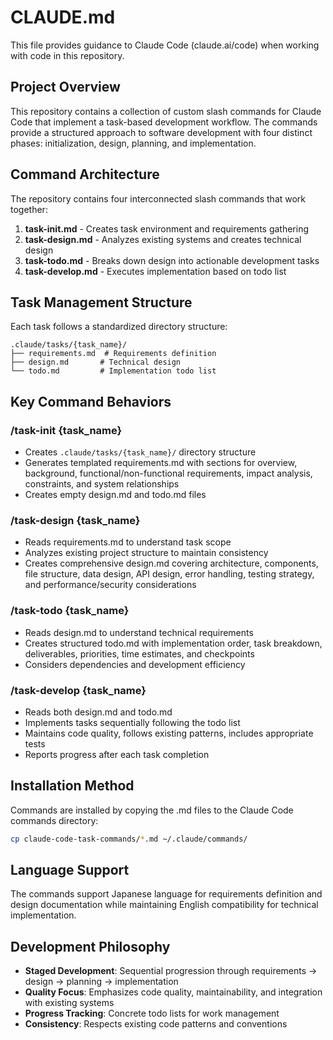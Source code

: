 # CLAUDE.md

This file provides guidance to Claude Code (claude.ai/code) when working with code in this repository.

## Project Overview

This repository contains a collection of custom slash commands for Claude Code that implement a task-based development workflow. The commands provide a structured approach to software development with four distinct phases: initialization, design, planning, and implementation.

## Command Architecture

The repository contains four interconnected slash commands that work together:

1. **task-init.md** - Creates task environment and requirements gathering
2. **task-design.md** - Analyzes existing systems and creates technical design
3. **task-todo.md** - Breaks down design into actionable development tasks
4. **task-develop.md** - Executes implementation based on todo list

## Task Management Structure

Each task follows a standardized directory structure:
```
.claude/tasks/{task_name}/
├── requirements.md  # Requirements definition
├── design.md       # Technical design
└── todo.md         # Implementation todo list
```

## Key Command Behaviors

### /task-init {task_name}
- Creates `.claude/tasks/{task_name}/` directory structure
- Generates templated requirements.md with sections for overview, background, functional/non-functional requirements, impact analysis, constraints, and system relationships
- Creates empty design.md and todo.md files

### /task-design {task_name}
- Reads requirements.md to understand task scope
- Analyzes existing project structure to maintain consistency
- Creates comprehensive design.md covering architecture, components, file structure, data design, API design, error handling, testing strategy, and performance/security considerations

### /task-todo {task_name}
- Reads design.md to understand technical requirements
- Creates structured todo.md with implementation order, task breakdown, deliverables, priorities, time estimates, and checkpoints
- Considers dependencies and development efficiency

### /task-develop {task_name}
- Reads both design.md and todo.md
- Implements tasks sequentially following the todo list
- Maintains code quality, follows existing patterns, includes appropriate tests
- Reports progress after each task completion

## Installation Method

Commands are installed by copying the .md files to the Claude Code commands directory:
```bash
cp claude-code-task-commands/*.md ~/.claude/commands/
```

## Language Support

The commands support Japanese language for requirements definition and design documentation while maintaining English compatibility for technical implementation.

## Development Philosophy

- **Staged Development**: Sequential progression through requirements → design → planning → implementation
- **Quality Focus**: Emphasizes code quality, maintainability, and integration with existing systems
- **Progress Tracking**: Concrete todo lists for work management
- **Consistency**: Respects existing code patterns and conventions